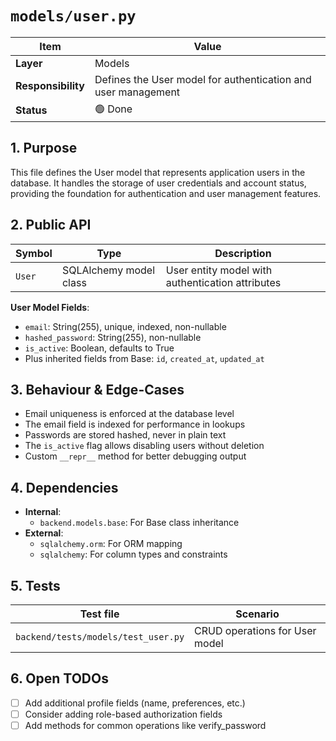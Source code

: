 # `models/user.py`

| Item               | Value                                                         |
| ------------------ | ------------------------------------------------------------- |
| **Layer**          | Models                                                        |
| **Responsibility** | Defines the User model for authentication and user management |
| **Status**         | 🟢 Done                                                       |

## 1. Purpose

This file defines the User model that represents application users in the database. It handles the storage of user credentials and account status, providing the foundation for authentication and user management features.

## 2. Public API

| Symbol | Type                   | Description                                      |
| ------ | ---------------------- | ------------------------------------------------ |
| `User` | SQLAlchemy model class | User entity model with authentication attributes |

**User Model Fields**:

- `email`: String(255), unique, indexed, non-nullable
- `hashed_password`: String(255), non-nullable
- `is_active`: Boolean, defaults to True
- Plus inherited fields from Base: `id`, `created_at`, `updated_at`

## 3. Behaviour & Edge-Cases

- Email uniqueness is enforced at the database level
- The email field is indexed for performance in lookups
- Passwords are stored hashed, never in plain text
- The `is_active` flag allows disabling users without deletion
- Custom `__repr__` method for better debugging output

## 4. Dependencies

- **Internal**:
  - `backend.models.base`: For Base class inheritance
- **External**:
  - `sqlalchemy.orm`: For ORM mapping
  - `sqlalchemy`: For column types and constraints

## 5. Tests

| Test file                           | Scenario                       |
| ----------------------------------- | ------------------------------ |
| `backend/tests/models/test_user.py` | CRUD operations for User model |

## 6. Open TODOs

- [ ] Add additional profile fields (name, preferences, etc.)
- [ ] Consider adding role-based authorization fields
- [ ] Add methods for common operations like verify_password
